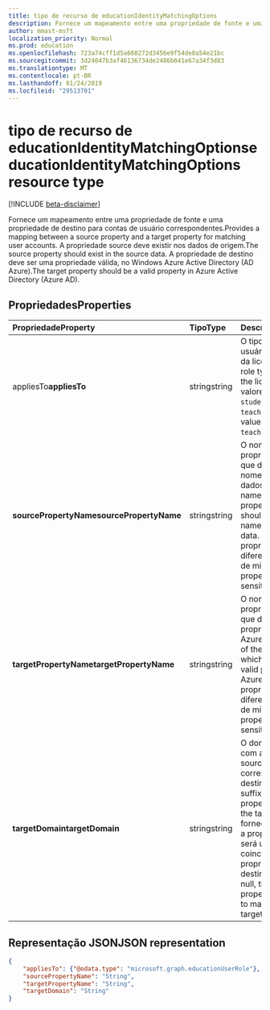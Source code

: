 ```yaml
---
title: tipo de recurso de educationIdentityMatchingOptions
description: Fornece um mapeamento entre uma propriedade de fonte e uma propriedade de destino para contas de usuário correspondentes. A propriedade source deve existir nos dados de origem. A propriedade de destino deve ser uma propriedade válida, no Windows Azure Active Directory (AD Azure).
author: mmast-msft
localization_priority: Normal
ms.prod: education
ms.openlocfilehash: 723a74cff1d5a660272d3456e9f54de8a54e21bc
ms.sourcegitcommit: 3d24047b3af46136734de2486b041e67a34f3d83
ms.translationtype: MT
ms.contentlocale: pt-BR
ms.lasthandoff: 01/24/2019
ms.locfileid: "29513701"
---
```

# <a name="educationidentitymatchingoptions-resource-type"></a><span data-ttu-id="1b4f6-105">tipo de recurso de educationIdentityMatchingOptions</span><span class="sxs-lookup"><span data-stu-id="1b4f6-105">educationIdentityMatchingOptions resource type</span></span>

[!INCLUDE [beta-disclaimer](../../includes/beta-disclaimer.md)]

<span data-ttu-id="1b4f6-106">Fornece um mapeamento entre uma propriedade de fonte e uma propriedade de destino para contas de usuário correspondentes.</span><span class="sxs-lookup"><span data-stu-id="1b4f6-106">Provides a mapping between a source property and a target property for matching user accounts.</span></span> <span data-ttu-id="1b4f6-107">A propriedade source deve existir nos dados de origem.</span><span class="sxs-lookup"><span data-stu-id="1b4f6-107">The source property should exist in the source data.</span></span> <span data-ttu-id="1b4f6-108">A propriedade de destino deve ser uma propriedade válida, no Windows Azure Active Directory (AD Azure).</span><span class="sxs-lookup"><span data-stu-id="1b4f6-108">The target property should be a valid property in Azure Active Directory (Azure AD).</span></span>

## <a name="properties"></a><span data-ttu-id="1b4f6-109">Propriedades</span><span class="sxs-lookup"><span data-stu-id="1b4f6-109">Properties</span></span>

| <span data-ttu-id="1b4f6-110">Propriedade</span><span class="sxs-lookup"><span data-stu-id="1b4f6-110">Property</span></span> | <span data-ttu-id="1b4f6-111">Tipo</span><span class="sxs-lookup"><span data-stu-id="1b4f6-111">Type</span></span> | <span data-ttu-id="1b4f6-112">Descrição</span><span class="sxs-lookup"><span data-stu-id="1b4f6-112">Description</span></span> |
|:-|:-|:-|
| <span data-ttu-id="1b4f6-113">appliesTo</span><span class="sxs-lookup"><span data-stu-id="1b4f6-113">**appliesTo**</span></span> | <span data-ttu-id="1b4f6-114">string</span><span class="sxs-lookup"><span data-stu-id="1b4f6-114">string</span></span> |  <span data-ttu-id="1b4f6-115">O tipo de função de usuário para atribuir da licença.</span><span class="sxs-lookup"><span data-stu-id="1b4f6-115">The user role type to assign to the license.</span></span> <span data-ttu-id="1b4f6-116">Os valores possíveis são: `student` e `teacher`.</span><span class="sxs-lookup"><span data-stu-id="1b4f6-116">Possible values are: `student`, `teacher`.</span></span>      |
| <span data-ttu-id="1b4f6-117">**sourcePropertyName**</span><span class="sxs-lookup"><span data-stu-id="1b4f6-117">**sourcePropertyName**</span></span> | <span data-ttu-id="1b4f6-118">string</span><span class="sxs-lookup"><span data-stu-id="1b4f6-118">string</span></span> |  <span data-ttu-id="1b4f6-119">O nome da propriedade source, que deve ser um nome de campo nos dados de origem.</span><span class="sxs-lookup"><span data-stu-id="1b4f6-119">The name of the source property, which should be a field name in the source data.</span></span> <span data-ttu-id="1b4f6-120">Essa propriedade diferencia maiusculas de minúsculas.</span><span class="sxs-lookup"><span data-stu-id="1b4f6-120">This property is case-sensitive.</span></span>        |
| <span data-ttu-id="1b4f6-121">**targetPropertyName**</span><span class="sxs-lookup"><span data-stu-id="1b4f6-121">**targetPropertyName**</span></span> | <span data-ttu-id="1b4f6-122">string</span><span class="sxs-lookup"><span data-stu-id="1b4f6-122">string</span></span> |  <span data-ttu-id="1b4f6-123">O nome da propriedade destino, que deve ser uma propriedade válida no Azure AD.</span><span class="sxs-lookup"><span data-stu-id="1b4f6-123">The name of the target property, which should be a valid property in Azure AD.</span></span> <span data-ttu-id="1b4f6-124">Essa propriedade diferencia maiusculas de minúsculas.</span><span class="sxs-lookup"><span data-stu-id="1b4f6-124">This property is case-sensitive.</span></span>     |
| <span data-ttu-id="1b4f6-125">**targetDomain**</span><span class="sxs-lookup"><span data-stu-id="1b4f6-125">**targetDomain**</span></span> | <span data-ttu-id="1b4f6-126">string</span><span class="sxs-lookup"><span data-stu-id="1b4f6-126">string</span></span> |  <span data-ttu-id="1b4f6-127">O domínio ao sufixo com a propriedade source a correspondência de destino.</span><span class="sxs-lookup"><span data-stu-id="1b4f6-127">The domain to suffix with the source property to match on the target.</span></span> <span data-ttu-id="1b4f6-128">Caso seja fornecido como nulo, a propriedade source será usada para coincidir com a propriedade de destino.</span><span class="sxs-lookup"><span data-stu-id="1b4f6-128">If provided as null,  the source property will be used to match with the target property.</span></span>        |

## <a name="json-representation"></a><span data-ttu-id="1b4f6-129">Representação JSON</span><span class="sxs-lookup"><span data-stu-id="1b4f6-129">JSON representation</span></span>
<!-- {
  "blockType": "resource",
  "optionalProperties": [

  ],
  "@odata.type": "microsoft.graph.educationIdentityMatchingOptions"
}-->

```json
{
    "appliesTo": {"@odata.type": "microsoft.graph.educationUserRole"},
    "sourcePropertyName": "String",
    "targetPropertyName": "String",
    "targetDomain": "String"
}
```
<!--
{
  "type": "#page.annotation",
  "suppressions": [
    "Error: /api-reference/beta/resources/educationidentitymatchingoptions.md:\r\n      Exception processing links.\r\n    System.ArgumentException: Link Definition was null. Link text: !INCLUDE [beta-disclaimer](../../includes/beta-disclaimer.md)\r\n      at ApiDoctor.Validation.DocFile.get_LinkDestinations()\r\n      at ApiDoctor.Validation.DocSet.ValidateLinks(Boolean includeWarnings, String[] relativePathForFiles, IssueLogger issues, Boolean requireFilenameCaseMatch, Boolean printOrphanedFiles)"
  ]
}
-->
